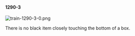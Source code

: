 #### 1290-3
![train-1290-3-0.png](https://github.com/lil-lab/nlvr/raw/master/nlvr/train/images/40/train-1290-3-0.png "train-1290-3-0.png")

There is no black item closely touching the bottom of a box.